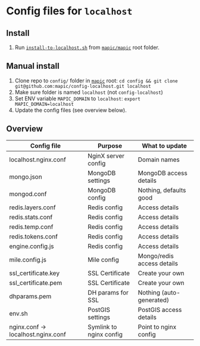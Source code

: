 # Config files for  `localhost`

## Install
1. Run [`install-to-localhost.sh`](https://github.com/mapic/mapic/blob/master/install-to-localhost.sh) from [`mapic/mapic`](https://github.com/mapic/mapic) root folder.

## Manual install
1. Clone repo to `config/` folder in [`mapic`](https://github.com/mapic/mapic) root: `cd config && git clone git@github.com:mapic/config-localhost.git localhost`
2. Make sure folder is named `localhost` (not `config-localhost`)
3. Set ENV variable `MAPIC_DOMAIN` to `localhost`: `export MAPIC_DOMAIN=localhost`
4. Update the config files (see overview below).

## Overview 

| Config file                               |        Purpose            |   What to update
| ------------------------------------------|---------------------------|-------------------------------| 
| localhost.nginx.conf                      | NginX server config       |   Domain names                |
| mongo.json                                | MongoDB settings          |   MongoDB access details      |
| mongod.conf                               | MongoDB config            |   Nothing, defaults good      |
| redis.layers.conf                         | Redis config              |   Access details              |
| redis.stats.conf                          | Redis config              |   Access details              |
| redis.temp.conf                           | Redis config              |   Access details              |
| redis.tokens.conf                         | Redis config              |   Access details              |
| engine.config.js                          | Redis config              |   Access details              |
| mile.config.js                            | Mile config               |   Mongo/redis access details  |
| ssl_certificate.key                       | SSL Certificate           |   Create your own             | 
| ssl_certificate.pem                       | SSL Certificate           |   Create your own             |
| dhparams.pem                              | DH params for SSL         |   Nothing (auto-generated)    |
| env.sh                                    | PostGIS settings          |   PostGIS access details      | 
| nginx.conf -> localhost.nginx.conf        | Symlink to nginx config   |   Point to nginx config       |
